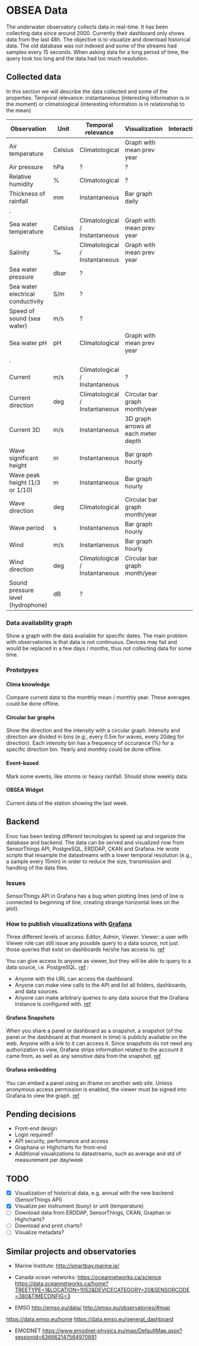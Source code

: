 # OBSEA Data
The underwater observatory collects data in real-time. It has been collecting data since around 2000. Currently their dashboard only shows data from the last 48h. The objective is to visualize and download historical data. The old database was not indexed and some of the streams had samples every 15 seconds. When asking data for a long period of time, the query took too long and the data had too much resolution.

## Collected data
In this section we will describe the data collected and some of the properties. Temporal relevance: instantaneous (interesting information is in the moment) or climatological (interesting information is in relationship to the mean)


| Observation                        | Unit       | Temporal relevance                | Visualization              | Interactions         | Stakeholders |
| ---------------------------------- | ---------- | --------------------------------- | ------------------------- | --------------------- |------------- |
Air temperature                      | Celsius    | Climatological                    | Graph with mean prev year |
Air pressure                          | hPa       |  ?                                | ?
Relative humidity                     | %         |  Climatological                   | ?
Thickness of rainfall                 | mm        |  Instantaneous                    | Bar graph daily
. |
Sea water temperature                | Celsius    | Climatological / Instantaneous    | Graph with mean prev year
Salinity                             | ‰          | Climatological / Instantaneous    | Graph with mean prev year
Sea water pressure                   |  dbar      | ? 
Sea water electrical conductivity     | S/m        | ?
Speed of sound (sea water)            | m/s        |  ?
Sea water pH                          | pH        |  Climatological                   | Graph with mean prev year
. |
Current                               | m/s        |  Climatological / Instantaneous  | ?
Current direction                     | deg        | Climatological / Instantaneous   | Circular bar graph month/year
Current 3D                            | m/s        |  Instantaneous                   | 3D graph arrows at each meter depth
Wave significant height               | m         |  Instantaneous                    | Bar graph hourly
Wave peak height (1/3 or 1/10)        | m         |  Instantaneous                    | Bar graph hourly
Wave direction                       | deg         | Climatological                   | Circular bar graph month/year
Wave period                           | s           | Instantaneous                   | Bar graph hourly
Wind                                  | m/s        | Instantaneous                    | Bar graph hourly
Wind direction                       | deg        |  Climatological / Instantaneous   | Circular bar graph month/year
Sound pressure level (hydrophone)     | dB        |  ?

### Data availability graph
Show a graph with the data available for specific dates. The main problem with observatories is that data is not continuous. Devices may fail and would be replaced in a few days / months, thus not collecting data for some time.

### Prototpyes
#### Clima knowledge
Compare current data to the monthly mean / monthly year. These averages could be done offline.
#### Circular bar graphs
Show the direction and the intensity with a circular graph. Intensity and direction are divided in bins (e.g., every 0.5m for waves, every 20deg for direction). Each intensity bin has a frequency of occurance (%) for a specific direction bin. Yearly and monthly could be done offline.
#### Event-based
Mark some events, like storms or heavy rainfall. Should show weekly data.
#### OBSEA Widget
Current data of the station showing the last week.

## Backend
Enoc has been testing different tecnologies to speed up and organize the database and backend. The data can be served and visualized now from SensorThings API, PostgreSQL, ERDDAP, CKAN and Grafana. He wrote scripts that resample the datastreams with a lower temporal resolution (e.g., a sample every 15min) in order to reduce the size, transmission and handling of the data files.

### Issues
SensorThings API in Grafana has a bug when plotting lines (end of line is connected to beginning of line, creating strange horizontal lines on the plot).

### How to publish visualizations with [Grafana](https://grafana.com/)
Three different levels of access: Editor, Admin, Viewer.
Viewer: a user with Viewer role can still issue any possible query to a data source, not just those queries that exist on dashboards he/she has access to. [ref](https://grafana.com/docs/grafana/latest/permissions/)

You can give access to anyone as viewer, but they will be able to query to a data source, i.e. PostgreSQL. [ref](https://grafana.com/docs/grafana/latest/auth/grafana/#anonymous-authentication) :
- Anyone with the URL can access the dashboard.
- Anyone can make view calls to the API and list all folders, dashboards, and data sources.
- Anyone can make arbitrary queries to any data source that the Grafana instance is configured with.
[ref](https://grafana.com/docs/grafana/latest/administration/security/)

#### Grafana Snapshots
When you share a panel or dashboard as a snapshot, a snapshot (of the panel or the dashboard at that moment in time) is publicly available on the web. Anyone with a link to it can access it. Since snapshots do not need any authorization to view, Grafana strips information related to the account it came from, as well as any sensitive data from the snapshot. [ref](https://grafana.com/docs/grafana/latest/sharing/)

#### Grafana embedding
You can embed a panel using an iframe on another web site. Unless anonymous access permission is enabled, the viewer must be signed into Grafana to view the graph. [ref](https://grafana.com/docs/grafana/latest/sharing/share-panel/)



## Pending decisions
- Front-end design
- Login required?
- API security, performance and access
- Graphana or Highcharts for front-end
- Additional visualizations to datastreams, such as average and std of measurement per day/week

## TODO
- [x] Visualization of historical data, e.g. annual with the new backend (SensorThings API)
- [x] Visualize per instrument (buoy) or unit (temperature)
- [ ] Download data from ERDDAP, SensorThings, CKAN, Graphan or Highcharts?
- [ ] Download and print charts?
- [ ] Visualize metadata?

## Similar projects and observatories
- Marine Institute: http://smartbay.marine.ie/

- Canada ocean networks:
https://oceannetworks.ca/science
https://data.oceannetworks.ca/home?TREETYPE=1&LOCATION=1052&DEVICECATEGORY=20&SENSORCODE=380&TIMECONFIG=3


- EMSO
http://emso.eu/data/
http://emso.eu/observatories/#map

https://data.emso.eu/home
https://data.emso.eu/general_dashboard

- EMODNET
https://www.emodnet-physics.eu/map/DefaultMap.aspx?sessionid=636662147564970891
